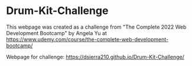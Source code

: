 # Drum-Kit-Challenge
This webpage was created as a challenge from "The Complete 2022 Web Development Bootcamp" by Angela Yu at https://www.udemy.com/course/the-complete-web-development-bootcamp/

Webpage for challenge: https://dsierra210.github.io/Drum-Kit-Challenge/
